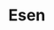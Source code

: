 <!DOCTYPE html>
<html>
  <head>
    <title>Esen</title>
  </head>
  <body>
    <h1>Esen</h1>
      
      
